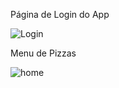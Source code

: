 
Página de Login do App


![Login](https://github.com/Miguxxo/pizzaria/assets/142364152/374fd3f2-7e98-462a-8fe8-8d50b1423e5a)


Menu de Pizzas


![home](https://github.com/Miguxxo/pizzaria/assets/142364152/4f3d23f7-04d3-48e3-9764-b33779c95fca)
